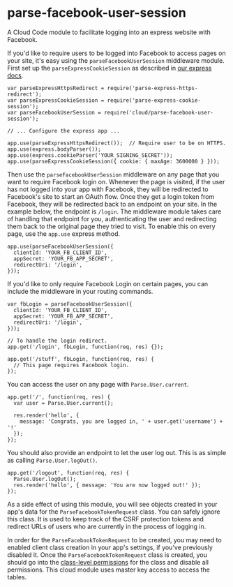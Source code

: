 parse-facebook-user-session
===========================

A Cloud Code module to facilitate logging into an express website with Facebook.

If you'd like to require users to be logged into Facebook to access pages
on your site, it's easy using the `parseFacebookUserSession`
middleware module. First set up the `parseExpressCookieSession`
as described in
<a href="https://parse.com/docs/hosting_guide#webapp-users">our express docs</a>.

    var parseExpressHttpsRedirect = require('parse-express-https-redirect');
    var parseExpressCookieSession = require('parse-express-cookie-session');
    var parseFacebookUserSession = require('cloud/parse-facebook-user-session');
    
    // ... Configure the express app ...
    
    app.use(parseExpressHttpsRedirect());  // Require user to be on HTTPS.
    app.use(express.bodyParser());
    app.use(express.cookieParser('YOUR_SIGNING_SECRET'));
    app.use(parseExpressCookieSession({ cookie: { maxAge: 3600000 } }));

Then use the `parseFacebookUserSession` middleware on any page
that you want to require Facebook login on. Whenever the page is visited, if
the user has not logged into your app with Facebook, they will be redirected
to Facebook's site to start an OAuth flow. Once they get a login token from
Facebook, they will be redirected back to an endpoint on your site. In the
example below, the endpoint is `/login`. The middleware module
takes care of handling that endpoint for you, authenticating the user and
redirecting them back to the original page they tried to visit. To enable this
on every page, use the `app.use` express method.</p>

    app.use(parseFacebookUserSession({
      clientId: 'YOUR_FB_CLIENT_ID',
      appSecret: 'YOUR_FB_APP_SECRET',
      redirectUri: '/login',
    }));

If you'd like to only require Facebook Login on certain pages, you can include
the middleware in your routing commands.

    var fbLogin = parseFacebookUserSession({
      clientId: 'YOUR_FB_CLIENT_ID',
      appSecret: 'YOUR_FB_APP_SECRET',
      redirectUri: '/login',
    }));

    // To handle the login redirect.
    app.get('/login', fbLogin, function(req, res) {});

    app.get('/stuff', fbLogin, function(req, res) {
      // This page requires Facebook login.
    });

You can access the user on any page with `Parse.User.current`.

    app.get('/', function(req, res) {
      var user = Parse.User.current();
    
      res.render('hello', {
        message: 'Congrats, you are logged in, ' + user.get('username') + '!'
      });
    });

You should also provide an endpoint to let the user log out. This is as simple
as calling `Parse.User.logOut()`.

    app.get('/logout', function(req, res) {
      Parse.User.logOut();
      res.render('hello', { message: 'You are now logged out!' });
    });

As a side effect of using this module, you will see objects created in your
app's data for the `ParseFacebookTokenRequest` class. You can
safely ignore this class. It is used to keep track of the CSRF protection
tokens and redirect URLs of users who are currently in the process of
logging in.

In order for the `ParseFacebookTokenRequest` to be created, you may need to
enabled client class creation in your app's settings, if you've previously
disabled it. Once the `ParseFacebookTokenRequest` class is created, you should
go into the [class-level permissions](http://blog.parse.com/2014/07/07/parse-security-ii-class-hysteria/) for the class and disable all permissions. This cloud module uses
master key access to access the tables.

